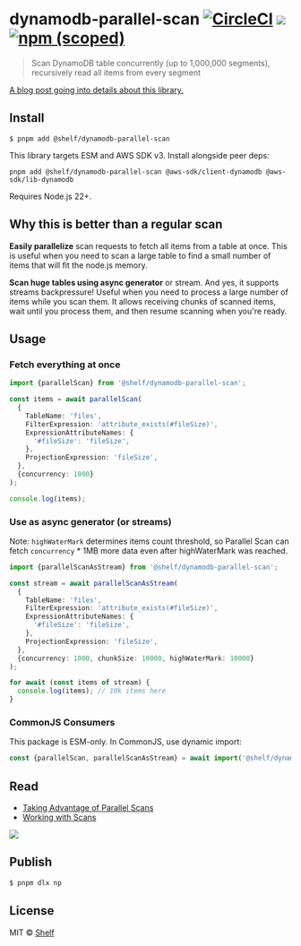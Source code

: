 # dynamodb-parallel-scan [![CircleCI](https://circleci.com/gh/shelfio/dynamodb-parallel-scan/tree/master.svg?style=svg)](https://circleci.com/gh/shelfio/dynamodb-parallel-scan/tree/master) ![](https://img.shields.io/badge/code_style-prettier-ff69b4.svg) [![npm (scoped)](https://img.shields.io/npm/v/@shelf/dynamodb-parallel-scan.svg)](https://www.npmjs.com/package/@shelf/dynamodb-parallel-scan)

> Scan DynamoDB table concurrently (up to 1,000,000 segments), recursively read all items from every segment

[A blog post going into details about this library.](https://vladholubiev.medium.com/how-to-scan-a-23-gb-dynamodb-table-in-1-minute-110730879e2b)

## Install

```
$ pnpm add @shelf/dynamodb-parallel-scan
```

This library targets ESM and AWS SDK v3. Install alongside peer deps:

```
pnpm add @shelf/dynamodb-parallel-scan @aws-sdk/client-dynamodb @aws-sdk/lib-dynamodb
```

Requires Node.js 22+.

## Why this is better than a regular scan

**Easily parallelize** scan requests to fetch all items from a table at once.
This is useful when you need to scan a large table to find a small number of items that will fit the node.js memory.

**Scan huge tables using async generator** or stream.
And yes, it supports streams backpressure!
Useful when you need to process a large number of items while you scan them.
It allows receiving chunks of scanned items, wait until you process them, and then resume scanning when you're ready.

## Usage

### Fetch everything at once

```ts
import {parallelScan} from '@shelf/dynamodb-parallel-scan';

const items = await parallelScan(
  {
    TableName: 'files',
    FilterExpression: 'attribute_exists(#fileSize)',
    ExpressionAttributeNames: {
      '#fileSize': 'fileSize',
    },
    ProjectionExpression: 'fileSize',
  },
  {concurrency: 1000}
);

console.log(items);
```

### Use as async generator (or streams)

Note: `highWaterMark` determines items count threshold, so Parallel Scan can fetch `concurrency` \* 1MB more data even after highWaterMark was reached.

```ts
import {parallelScanAsStream} from '@shelf/dynamodb-parallel-scan';

const stream = await parallelScanAsStream(
  {
    TableName: 'files',
    FilterExpression: 'attribute_exists(#fileSize)',
    ExpressionAttributeNames: {
      '#fileSize': 'fileSize',
    },
    ProjectionExpression: 'fileSize',
  },
  {concurrency: 1000, chunkSize: 10000, highWaterMark: 10000}
);

for await (const items of stream) {
  console.log(items); // 10k items here
}
```

### CommonJS Consumers

This package is ESM-only. In CommonJS, use dynamic import:

```js
const {parallelScan, parallelScanAsStream} = await import('@shelf/dynamodb-parallel-scan');
```

## Read

- [Taking Advantage of Parallel Scans](https://docs.aws.amazon.com/amazondynamodb/latest/developerguide/bp-query-scan.html)
- [Working with Scans](https://docs.aws.amazon.com/amazondynamodb/latest/developerguide/Scan.html)

![](https://docs.aws.amazon.com/amazondynamodb/latest/developerguide/images/ParallelScan.png)

## Publish

```sh
$ pnpm dlx np
```

## License

MIT © [Shelf](https://shelf.io)
